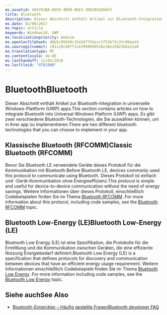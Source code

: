 ```yaml
---
ms.assetid: 404783BA-8859-4BFB-86E3-3DD2042E66F5
title: Bluetooth
description: Dieser Abschnitt enthält Artikel zur Bluetooth-Integration in UWP-Apps (Universelle Windows-Plattform). Dies umfasst u. a. die Verwendung von RFCOMM-, GATT- und LE (Low Energy)-Ankündigungen.
ms.date: 02/08/2017
ms.topic: article
keywords: Windows10, UWP
ms.localizationpriority: medium
ms.openlocfilehash: d6b5c95b59c1542df743ecc1f53bf3c3fc90aa1b
ms.sourcegitcommit: c01c29cd97f1cbf050950526e18e15823b6a12a0
ms.translationtype: MT
ms.contentlocale: de-DE
ms.lasthandoff: 12/05/2018
ms.locfileid: "8701908"
---
```

# <a name="bluetooth"></a><span data-ttu-id="377a4-104">Bluetooth</span><span class="sxs-lookup"><span data-stu-id="377a4-104">Bluetooth</span></span>
<span data-ttu-id="377a4-105">Dieser Abschnitt enthält Artikel zur Bluetooth-Integration in universelle Windows-Plattform (UWP) apps.</span><span class="sxs-lookup"><span data-stu-id="377a4-105">This section contains articles on how to integrate Bluetooth into Universal Windows Platform (UWP) apps.</span></span> <span data-ttu-id="377a4-106">Es gibt zwei verschiedene Bluetooth-Technologien, die Sie auswählen können, um in Ihrer app zu implementieren.</span><span class="sxs-lookup"><span data-stu-id="377a4-106">There are two different bluetooth technologies that you can choose to implement in your app.</span></span>

## <a name="classic-bluetooth-rfcomm"></a><span data-ttu-id="377a4-107">Klassische Bluetooth (RFCOMM)</span><span class="sxs-lookup"><span data-stu-id="377a4-107">Classic Bluetooth (RFCOMM)</span></span>
<span data-ttu-id="377a4-108">Bevor Sie Bluetooth LE verwendete Geräte dieses Protokoll für die Kommunikation mit Bluetooth.</span><span class="sxs-lookup"><span data-stu-id="377a4-108">Before Bluetooth LE, devices commonly used this protocol to communicate using Bluetooth.</span></span> <span data-ttu-id="377a4-109">Dieses Protokoll ist einfach und -Gerät-Kommunikation ohne Energieeffizienz.</span><span class="sxs-lookup"><span data-stu-id="377a4-109">This protocol is simple and useful for device-to-device communication without the need of energy savings.</span></span> <span data-ttu-id="377a4-110">Weitere Informationen über dieses Protokoll, einschließlich Codebeispielen finden Sie im Thema [Bluetooth RFCOMM](send-or-receive-files-with-rfcomm.md) .</span><span class="sxs-lookup"><span data-stu-id="377a4-110">For more information about this protocol, including code samples, see the [Bluetooth RFCOMM](send-or-receive-files-with-rfcomm.md) topic.</span></span>

## <a name="bluetooth-low-energy-le"></a><span data-ttu-id="377a4-111">Bluetooth Low-Energy (LE)</span><span class="sxs-lookup"><span data-stu-id="377a4-111">Bluetooth Low-Energy (LE)</span></span>
<span data-ttu-id="377a4-112">Bluetooth Low Energy (LE) ist eine Spezifikation, die Protokolle für die Ermittlung und die Kommunikation zwischen Geräten, die eine effiziente Nutzung Energiebedarf definiert.</span><span class="sxs-lookup"><span data-stu-id="377a4-112">Bluetooth Low Energy (LE) is a specification that defines protocols for discovery and communication between devices that have an efficient energy usage requirement.</span></span> <span data-ttu-id="377a4-113">Weitere Informationen einschließlich Codebeispiele finden Sie im Thema [Bluetooth Low Energy](bluetooth-low-energy-overview.md) .</span><span class="sxs-lookup"><span data-stu-id="377a4-113">For more information including code samples, see the [Bluetooth Low Energy](bluetooth-low-energy-overview.md) topic.</span></span>

## <a name="see-also"></a><span data-ttu-id="377a4-114">Siehe auch</span><span class="sxs-lookup"><span data-stu-id="377a4-114">See Also</span></span>
- [<span data-ttu-id="377a4-115">Bluetooth-Entwickler – Häufig gestellte Fragen</span><span class="sxs-lookup"><span data-stu-id="377a4-115">Bluetooth developer FAQ</span></span>](bluetooth-dev-faq.md)